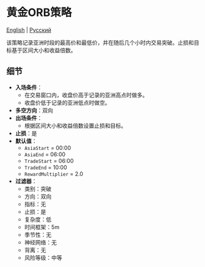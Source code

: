 # 黄金ORB策略
[English](README.md) | [Русский](README_ru.md)

该策略记录亚洲时段的最高价和最低价，并在随后几个小时内交易突破。止损和目标基于区间大小和收益倍数。

## 细节

- **入场条件**：
  - 在交易窗口内，收盘价高于记录的亚洲高点时做多。
  - 收盘价低于记录的亚洲低点时做空。
- **多空方向**：双向
- **出场条件**：
  - 根据区间大小和收益倍数设置止损和目标。
- **止损**：是
- **默认值**：
  - `AsiaStart` = 00:00
  - `AsiaEnd` = 06:00
  - `TradeStart` = 06:00
  - `TradeEnd` = 10:00
  - `RewardMultiplier` = 2.0
- **过滤器**：
  - 类别：突破
  - 方向：双向
  - 指标：无
  - 止损：是
  - 复杂度：低
  - 时间框架：5m
  - 季节性：无
  - 神经网络：无
  - 背离：无
  - 风险等级：中等

